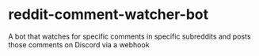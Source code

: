 # reddit-comment-watcher-bot
A bot that watches for specific comments in specific subreddits and posts those comments on Discord via a webhook

